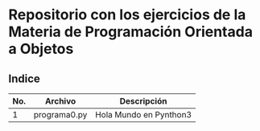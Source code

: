 # Repositorio con los ejercicios de la Materia de Programación Orientada a Objetos

## Indice

|No.|Archivo|Descripción|
|--|--|--|
|1|programa0.py|Hola Mundo en Pynthon3|

